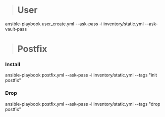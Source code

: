 ># User

ansible-playbook user_create.yml --ask-pass -i inventory/static.yml --ask-vault-pass

># Postfix

### Install

ansible-playbook postfix.yml --ask-pass -i inventory/static.yml --tags "init postfix"

### Drop

ansible-playbook postfix.yml --ask-pass -i inventory/static.yml --tags "drop postfix"